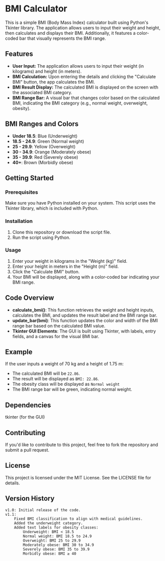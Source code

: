 # BMI Calculator

This is a simple BMI (Body Mass Index) calculator built using Python's Tkinter library. The application allows users to input their weight and height, then calculates and displays their BMI. Additionally, it features a color-coded bar that visually represents the BMI range.

## Features

- **User Input:** The application allows users to input their weight (in kilograms) and height (in meters).
- **BMI Calculation:** Upon entering the details and clicking the "Calculate BMI" button, the app calculates the BMI.
- **BMI Result Display:** The calculated BMI is displayed on the screen with the associated BMI category.
- **BMI Range Bar:** A visual bar that changes color based on the calculated BMI, indicating the BMI category (e.g., normal weight, overweight, obesity).

## BMI Ranges and Colors

- **Under 18.5**: Blue (Underweight)
- **18.5 - 24.9**: Green (Normal weight)
- **25 - 29.9**: Yellow (Overweight)
- **30 - 34.9**: Orange (Moderately obese)
- **35 - 39.9**: Red (Severely obese)
- **40+**: Brown (Morbidly obese)

## Getting Started

### Prerequisites

Make sure you have Python installed on your system. This script uses the Tkinter library, which is included with Python.

### Installation

1. Clone this repository or download the script file.
2. Run the script using Python.

### Usage

1. Enter your weight in kilograms in the "Weight (kg)" field.
2. Enter your height in meters in the "Height (m)" field.
3. Click the "Calculate BMI" button.
4. Your BMI will be displayed, along with a color-coded bar indicating your BMI range.

## Code Overview

- **calculate_bmi()**: This function retrieves the weight and height inputs, calculates the BMI, and updates the result label and the BMI range bar.
- **update_bar(bmi)**: This function updates the color and width of the BMI range bar based on the calculated BMI value.
- **Tkinter GUI Elements**: The GUI is built using Tkinter, with labels, entry fields, and a canvas for the visual BMI bar.

## Example

If the user inputs a weight of 70 kg and a height of 1.75 m:

- The calculated BMI will be `22.86`.
- The result will be displayed as `BMI: 22.86`.
- The obesity class will be displayed as `Normal weight`
- The BMI range bar will be green, indicating normal weight.

## Dependencies

tkinter (for the GUI)

## Contributing

If you'd like to contribute to this project, feel free to fork the repository and submit a pull request.

## License

This project is licensed under the MIT License. See the LICENSE file for details.

## Version History

    v1.0: Initial release of the code.
    v1.1:
        Fixed BMI classification to align with medical guidelines.
        Added the underweight category.
        Added text labels for obesity classes:
            Underweight: BMI < 18.5
            Normal weight: BMI 18.5 to 24.9
            Overweight: BMI 25 to 29.9
            Moderately obese: BMI 30 to 34.9
            Severely obese: BMI 35 to 39.9
            Morbidly obese: BMI ≥ 40
